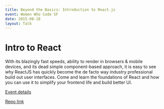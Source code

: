 ```yaml
---
title: Beyond the Basics: Introduction to React.js
event: Women Who Code SF
date: 2015-08-18
layout: Talk
---
```


# Intro to React

With its blazingly fast speeds, ability to render in browsers & mobile devices, and its dead simple component-based approach, it is easy to see why ReactJS has quickly become the de facto way industry professional build out user interfaces. Come and learn the foundations of React and how you can use it to simplify your frontend life and build better UI.

[Event details](https://www.meetup.com/Women-Who-Code-SF/events/232924262/)

[Repo link](https://github.com/DavidWells/intro-to-react/tree/step-2/src)
